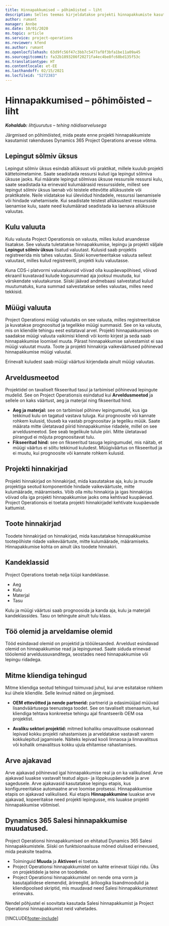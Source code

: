 ```yaml
---
title: Hinnapakkumised – põhimõisted – liht
description: Selles teemas kirjeldatakse projekti hinnapakkumiste kasutamist Project Operationsis.
author: rumant
manager: Annbe
ms.date: 10/01/2020
ms.topic: article
ms.service: project-operations
ms.reviewer: kfend
ms.author: rumant
ms.openlocfilehash: 63d9fc56f47c3bb7c5477af8f3bfa1be11a09a45
ms.sourcegitcommit: fa32b1893286f20271fa4ec4be8fc68bd135f53c
ms.translationtype: HT
ms.contentlocale: et-EE
ms.lasthandoff: 02/15/2021
ms.locfileid: "5272383"
---
```

# <a name="quotes---key-concepts---lite"></a>Hinnapakkumised – põhimõisted – liht

_**Kohaldub:** lihtjuurutus – tehing näidisarvelusega_


Järgmised on põhimõisted, mida peate enne projekti hinnapakkumiste kasutamist rakenduses Dynamics 365 Project Operations arvesse võtma.

## <a name="contracting-unit"></a>Lepingut sõlmiv üksus

Lepingut sõlmiv üksus esindab allüksust või praktikat, millele kuulub projekti kättetoimetamine. Saate seadistada ressursi kulud iga lepingut sõlmiva üksuse jaoks. Kui määrate lepingut sõlmivas üksuse ressursile ressursi kulu, saate seadistada ka erinevaid kulumäärasid ressurssidele, millest see lepingut sõlmiv üksus laenab või teistele ettevõtte allüksustele või praktikatele. Neile viidatakse kui üleviidud hindadele, ressurssi laenamisele või hindade vahetamisele. Kui seadistate teistest allüksustest ressursside laenamise kulu, saate need kulumäärad seadistada ka laenava allüksuse valuutas.

## <a name="cost-currency"></a>Kulu valuuta

Kulu valuuta Project Operationsis on valuuta, milles kulud aruandesse lisatakse. See valuuta tuletatakse hinnapakkumise, lepingu ja projekti väljale **Lepingut sõlmiv üksus** lisatud valuutast. Kulusid saab projektis registreerida mis tahes valuutas. Siiski konverteeritakse valuuta sellest valuutast, milles kulud registreeriti, projekti kulu valuutasse.

Kuna CDS-i platvormi valuutakursid võivad olla kuupäevapõhised, võivad ekraanil kuvatavad kulude kogusummad aja jooksul muutuda, kui värskendate valuutakursse. Siiski jäävad andmebaasi salvestatud kulud muutumatuks, kuna summad salvestatakse selles valuutas, milles need tekkisid.

## <a name="sales-currency"></a>Müügi valuuta

Project Operationsi müügi valuutaks on see valuuta, milles registreeritakse ja kuvatakse prognoositud ja tegelikke müügi summasid. See on ka valuuta, mis on kliendile tehingu eest esitataval arvel. Projekti hinnapakkumises on saadakse müügi valuuta vaikimisi kliendi või konto kirjest ja seda saab hinnapakkumise loomisel muuta. Pärast hinnapakkumise salvestamist ei saa müügi valuutat muuta. Toote ja projekti hinnakirja vaikeväärtused põhinevad hinnapakkumise müügi valuutal.

Erinevalt kuludest saab müügi väärtusi kirjendada ainult müügi valuutas.

## <a name="billing-method"></a>Arveldusmeetod

Projektidel on tavaliselt fikseeritud tasul ja tarbimisel põhinevad lepingute mudelid. See on Project Operationsis esindatud kui **Arveldusmeetod** ja sellele on kaks väärtust, aeg ja materjal ning fikseeritud hind.

- **Aeg ja materjal:** see on tarbimisel põhinev lepingumudel, kus iga tekkinud kulu on tagatud vastava tuluga. Kui prognoosite või kannate rohkem kulusid, tõuseb ka vastab prognoositav ja tegeliku müük. Saate määrata mitte ületatavad piirid hinnapakkumise ridadele, millel on see arveldusmeetod. See seab tegelikule tulule piiri. Mitte ületatavad piirangud ei mõjuta prognoositavat tulu.
- **Fikseeritud hind:** see on fikseeritud tasuga lepingumudel, mis näitab, et müügi väärtus ei sõltu tekkinud kuludest. Müügiväärtus on fikseeritud ja ei muutu, kui prognoosite või kannate rohkem kulusid.

## <a name="project-price-lists"></a>Projekti hinnakirjad

Projekti hinnakirjad on hinnakirjad, mida kasutatakse aja, kulu ja muude projektiga seotud komponentide hindade vaikeväärtuste, mitte kulumäärade, määramiseks. Võib olla mitu hinnakirja ja igas hinnakirjas võivad olla iga projekti hinnapakkumise jaoks oma kehtivad kuupäevad. Project Operationsis ei toetata projekti hinnakirjadel kehtivate kuupäevade kattumist.

## <a name="product-price-lists"></a>Toote hinnakirjad

Toodete hinnakirjad on hinnakirjad, mida kasutatakse hinnapakkumise tootepõhiste ridade vaikeväärtuste, mitte kulumäärade, määramiseks. Hinnapakkumise kohta on ainult üks toodete hinnakiri.

## <a name="transaction-classes"></a>Kandeklassid

Project Operations toetab nelja tüüpi kandeklasse.

- Aeg
- Kulu
- Materjal
- Tasu

Kulu ja müügi väärtusi saab prognoosida ja kanda aja, kulu ja materjali kandeklassides. Tasu on tehingute ainult tulu klass.

## <a name="work-entities-and-billing-entities"></a>Töö olemid ja arveldamise olemid

Tööd esindavad olemid on projektid ja tööülesanded. Arveldust esindavad olemid on hinnapakkumise read ja lepinguread. Saate siduda erinevad tööolemid arveldussuvanditega, seostades need hinnapakkumise või lepingu ridadega.

## <a name="multi-customer-deals"></a>Mitme kliendiga tehingud

Mitme kliendiga seotud tehingud toimuvad juhul, kui arve esitatakse rohkem kui ühele kliendile. Selle levinud näited on järgmised.

- **OEM ettevõtted ja nende partnerid:** partnerid ja edasimüüjad müüvad lisandväärtusega teenustega toodet. See on tavaliselt stsenaarium, kui kliendiga tehtava konkreetse tehingu ajal finantseerib OEM osa projektist. 

- **Avaliku sektori projektid:** mitmed kohaliku omavalitsuse osakonnad lepivad kokku projekti rahastamises ja arveldatakse vastavalt varem kokkulepitud jagamisele. Näiteks lepivad kooli linnaosa ja linnavalitsus või kohalik omavalitsus kokku ujula ehitamise rahastamises.

## <a name="invoice-schedules"></a>Arve ajakavad

Arve ajakavad põhinevad igal hinnapakkumise real ja on ka valikulised. Arve ajakavad luuakse vastavalt teatud algus- ja lõppkuupäevadele ja arve sagedusele. Arve ajakavasid kasutatakse lepingu etapis, kus konfigureeritakse automaatne arve loomise protsessi. Hinnapakkumise etapis on ajakavad valikulised. Kui etapis **Hinnapakkumine** luuakse arve ajakavad, kopeeritakse need projekti lepingusse, mis luuakse projekti hinnapakkumise võitmisel.

## <a name="changes-from-dynamics-365-sales-quote"></a>Dynamics 365 Salesi hinnapakkumise muudatused.

Project Operationsi hinnapakkumised on ehitatud Dynamics 365 Salesi hinnapakkumistele. Siiski on funktsionaalsuse mõned olulised erinevused, mida peaksite teadma.

- Toiminguid **Muuda** ja **Aktiveeri** ei toetata.
- Project Operationsi hinnapakkumistel on kahte erinevat tüüpi ridu. Üks on projektidele ja teine on toodetele.
- Project Operationsi hinnapakkumistel on nende oma vorm ja kasutajaliidese elemendid, ärireeglid, äriloogika lisandmoodulid ja kliendipoolsed skriptid, mis muudavad need Salesi hinnapakkumistest erinevaks.

Nendel põhjustel ei soovitata kasutada Salesi hinnapakkumist ja Project Operationsi hinnapakkumist neid vahetades.


[!INCLUDE[footer-include](../../includes/footer-banner.md)]